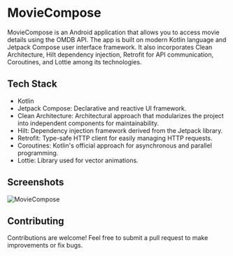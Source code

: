# MovieCompose

MovieCompose is an Android application that allows you to access movie details using the OMDB API. The app is built on modern Kotlin language and Jetpack Compose user interface framework. It also incorporates Clean Architecture, Hilt dependency injection, Retrofit for API communication, Coroutines, and Lottie among its technologies.

## Tech Stack

- Kotlin
- Jetpack Compose: Declarative and reactive UI framework.
- Clean Architecture: Architectural approach that modularizes the project into independent components for maintainability.
- Hilt: Dependency injection framework derived from the Jetpack library.
- Retrofit: Type-safe HTTP client for easily managing HTTP requests.
- Coroutines: Kotlin's official approach for asynchronous and parallel programming.
- Lottie: Library used for vector animations.


## Screenshots

![MovieCompose](https://furkanyaman.com/public/moviecompose.gif)


## Contributing

Contributions are welcome! Feel free to submit a pull request to make improvements or fix bugs.